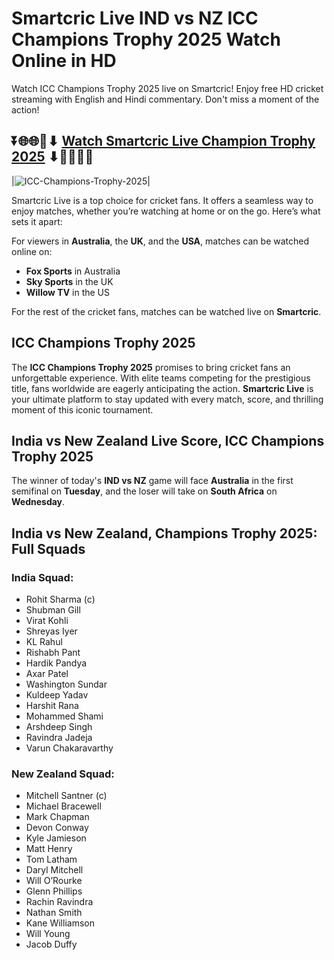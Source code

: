 # Smartcric Live IND vs NZ ICC Champions Trophy 2025 Watch Online in HD

Watch ICC Champions Trophy 2025 live on Smartcric! Enjoy free HD cricket streaming with English and Hindi commentary. Don't miss a moment of the action!

## ⏬🌐🌐📌⬇ [Watch Smartcric Live Champion Trophy 2025](https://ptvsportshd.net/smartcric-hd-cricket/) ⬇📌🌐🌐⏬

|![ICC-Champions-Trophy-2025](https://github.com/user-attachments/assets/eb0c49aa-ae7e-4ae0-a94f-0153617a517c)| 

Smartcric Live is a top choice for cricket fans. It offers a seamless way to enjoy matches, whether you’re watching at home or on the go. Here’s what sets it apart:

For viewers in **Australia**, the **UK**, and the **USA**, matches can be watched online on:
- **Fox Sports** in Australia
- **Sky Sports** in the UK
- **Willow TV** in the US  
  
For the rest of the cricket fans, matches can be watched live on **Smartcric**.

## ICC Champions Trophy 2025
The **ICC Champions Trophy 2025** promises to bring cricket fans an unforgettable experience. With elite teams competing for the prestigious title, fans worldwide are eagerly anticipating the action. **Smartcric Live** is your ultimate platform to stay updated with every match, score, and thrilling moment of this iconic tournament.

## India vs New Zealand Live Score, ICC Champions Trophy 2025
The winner of today's **IND vs NZ** game will face **Australia** in the first semifinal on **Tuesday**, and the loser will take on **South Africa** on **Wednesday**.

## India vs New Zealand, Champions Trophy 2025: Full Squads

### India Squad:
- Rohit Sharma (c)
- Shubman Gill
- Virat Kohli
- Shreyas Iyer
- KL Rahul
- Rishabh Pant
- Hardik Pandya
- Axar Patel
- Washington Sundar
- Kuldeep Yadav
- Harshit Rana
- Mohammed Shami
- Arshdeep Singh
- Ravindra Jadeja
- Varun Chakaravarthy

### New Zealand Squad:
- Mitchell Santner (c)
- Michael Bracewell
- Mark Chapman
- Devon Conway
- Kyle Jamieson
- Matt Henry
- Tom Latham
- Daryl Mitchell
- Will O’Rourke
- Glenn Phillips
- Rachin Ravindra
- Nathan Smith
- Kane Williamson
- Will Young
- Jacob Duffy
